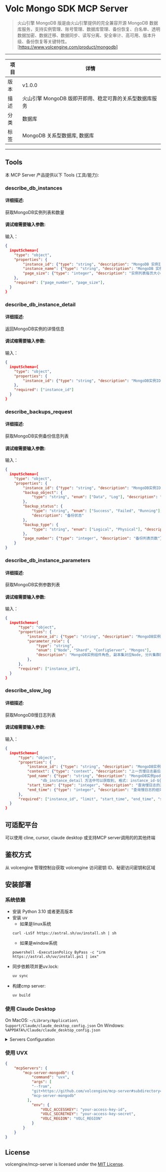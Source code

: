 # Volc Mongo SDK MCP Server 
> 火山引擎 MongoDB 版是由火山引擎提供的完全兼容开源 MongoDB 数据库服务，支持实例管理、账号管理、数据库管理、备份恢复、白名单、透明数据加密、数据迁移、数据同步、读写分离、安全审计、高可用、版本升级、备份恢复等关键特性。
[https://www.volcengine.com/product/mongodb]


---

| 项目 | 详情                               |
| ---- |----------------------------------|
| 版本 | v1.0.0                           |
| 描述 | 火山引擎 MongoDB 版即开即用、稳定可靠的关系型数据库服务 |
| 分类 | 数据库                              |
| 标签 | MongoDB 关系型数据库, 数据库              |

---


## Tools
本 MCP Server 产品提供以下 Tools (工具/能力):
### describe_db_instances
#### 详细描述:
获取MongoDB实例列表和数量
#### 调试缩需要输入参数:
输入：
```json
{
  inputSchema={
    "type": "object",
    "properties": {
        "instance_id": {"type": "string", "description": "MongoDB 实例ID"},
        "instance_name": {"type": "string", "description": "MongoDB 实例名称"},
        "page_size": {"type": "integer", "description": "实例列表每页大小"},
    },
    "required": ["page_number", "page_size"],
  }
}
```
### describe_db_instance_detail
#### 详细描述:
返回MongoDB实例的详情信息
#### 调试缩需要输入参数:
输入：
```json
{
  inputSchema={
    "type": "object",
    "properties": {
        "instance_id": {"type": "string", "description": "MongoDB实例ID"}
    },
    "required": ["instance_id"]
  }
}
```
### describe_backups_request
#### 详细描述:
获取MongoDB实例备份信息列表
#### 调试缩需要输入参数:
输入：
```json
{
  inputSchema={
    "type": "object",
    "properties": {
        "instance_id": {"type": "string", "description": "MongoDB实例ID"},
        "backup_object": {
            "type": "string", "enum": ["Data", "Log"], "description": "备份对象，全量数据备份或者是日志备份"
        },
        "backup_status": {
            "type": "string", "enum": ["Success", "Failed", "Running"],
            "description": "备份状态"
        },
        "backup_type": {
            "type": "string", "enum": ["Logical", "Physical"], "description": "备份方式, 物理备份或者是逻辑备份"
        },
        "page_number": {"type": "integer", "description": "备份列表页数"}
    }
}
```
### describe_db_instance_parameters
#### 详细描述:
获取MongoDB实例参数列表
#### 调试缩需要输入参数:
输入：
```json
{
  inputSchema={
      "type": "object",
      "properties": {
          "instance_id": {"type": "string", "description": "MongoDB实例ID"},
          "parameter_role": {
              "type": "string",
              "enum": ["Node", "Shard", "ConfigServer", "Mongos"],
              "description": "MongoDB实例组件角色, 副本集对应Node, 分片集群的各个组件对应Shard, ConfigServer, Mongos",
          },
      },
      "required": ["instance_id"],
  }
}
```
### describe_slow_log
#### 详细描述:
获取MongoDB慢日志列表
#### 调试缩需要输入参数:
输入：
```json
{
  inputSchema={
      "type": "object",
      "properties": {
          "instance_id": {"type": "string", "description": "MongoDB实例ID"},
          "context": {"type": "context", "description": "上一页慢日志最后一条的位置标识"},
          "pod_name": {"type": "string", "description": "MongoDB实例pod name，也是实例的 node_id, "
                "db_instance_detail 方法中可以获取到, 格式: instance_id-${index}"},
          "start_time": {"type": "integer", "description": "查询慢日志的开始时间戳"},
          "end_time": {"type": "integer", "description": "查询慢日志的结束时间戳"},
      },
      "required": ["instance_id", "limit", "start_time", "end_time", "sort", "pod_name"],
  }
}
```


## 可适配平台  
可以使用 cline, cursor, claude desktop 或支持MCP server调用的的其他终端


## 鉴权方式  
从 volcengine 管理控制台获取 volcengine 访问密钥 ID、秘密访问密钥和区域

## 安装部署  

### 系统依赖
- 安装 Python 3.10 或者更高版本
- 安装 uv 
  - 如果是linux系统 
  ```
  curl -LsSf https://astral.sh/uv/install.sh | sh
  ```
  - 如果是window系统 
  ```
  powershell -ExecutionPolicy ByPass -c "irm https://astral.sh/uv/install.ps1 | iex"
  ```
- 同步依赖项并更uv.lock:
  ```bash
  uv sync
  ```
- 构建cmp server:
  ```bash
  uv build
  ```
### 使用 Claude Desktop

On MacOS: `~/Library/Application\ Support/Claude/claude_desktop_config.json`
On Windows: `%APPDATA%/Claude/claude_desktop_config.json`

<details>
  <summary> Servers Configuration </summary>

```json
{
  "mcpServers": {
    "mongo_mcp_server": {
      "disabled": false,
      "command": "uvx",
      "args": [
        "--directory",
        "/<path to mcp-servers>/mcp-servers/src/git/mongodb-mgr-sdk-mcp-server/src/mcp_server_mongodb/",
        "run",
        "server.py"
      ],
      "env": {
        "VOLCENGINE_ACCESS_KEY": "your-access-key-id",
        "VOLCENGINE_SECRET_KEY": "your-access-key-secret",
        "VOLCENGINE_REGION": "VOLC_REGION"
      },
      "transportType": "stdio"
    }
  }
}
```

</details>

### 使用 UVX

```json
{
    "mcpServers": {
        "mcp-server-mongodb": {
            "command": "uvx",
            "args": [
            "--from",
            "git+https://github.com/volcengine/mcp-server#subdirectory=server/mcp_server_mongodb",
            "mcp-server-mongodb"
          ],
            "env": {
                "VOLC_ACCESSKEY": "your-access-key-id",
                "VOLC_SECRETKEY": "your-access-key-secret",
                "VOLC_REGION": "VOLC_REGION"
            }
        }
    }
}
```

## License
volcengine/mcp-server is licensed under the [MIT License](https://github.com/volcengine/mcp-server/blob/main/LICENSE).


